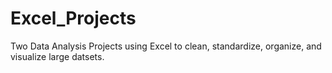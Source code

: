 # Excel_Projects
Two Data Analysis Projects using Excel to clean, standardize, organize, and visualize large datsets.
